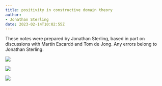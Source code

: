 ```yaml
---
title: positivity in constructive domain theory
author:
- Jonathan Sterling
date: 2023-02-14T10:02:55Z
---
```


These notes were prepared by Jonathan Sterling, based in part on discussions with Martín Escardó and Tom de Jong. Any errors belong to Jonathan Sterling.

![](jms-002C)

![](jms-002D)

![](jms-001Z)
